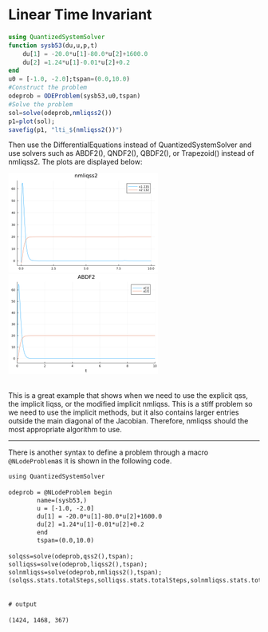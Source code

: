 # Linear Time Invariant 
```julia
using QuantizedSystemSolver
function sysb53(du,u,p,t)
    du[1] = -20.0*u[1]-80.0*u[2]+1600.0
    du[2] =1.24*u[1]-0.01*u[2]+0.2
end
u0 = [-1.0, -2.0];tspan=(0.0,10.0)
#Construct the problem
odeprob = ODEProblem(sysb53,u0,tspan)
#Solve the problem
sol=solve(odeprob,nmliqss2())
p1=plot(sol);
savefig(p1, "lti_$(nmliqss2())") 
```
Then use the DifferentialEquations instead of QuantizedSystemSolver and use solvers such as ABDF2(), QNDF2(), QBDF2(), or Trapezoid() instead of nmliqss2. The plots are displayed below:


<div>
<img style="  width: 300px;"  src="..\assets\img\lti10_nmliqss2_.png">
<img style="  width: 300px;"  src="..\assets\img\lti_ABDF2_.png">
</div>
<br>


This is a great example that shows when we need to use the explicit qss, the implicit liqss, or the modified implicit nmliqss. This is a stiff problem so we need to use the implicit methods, but it also contains larger entries outside the main diagonal of the Jacobian. Therefore, nmliqss should the most appropriate algorithm to use. 

--- 
There is another syntax to define a problem through a macro `@NLodeProblem`as it is shown in the following code.

```jldoctest
using QuantizedSystemSolver

odeprob = @NLodeProblem begin 
        name=(sysb53,)
        u = [-1.0, -2.0]
        du[1] = -20.0*u[1]-80.0*u[2]+1600.0
        du[2] =1.24*u[1]-0.01*u[2]+0.2
        end 
        tspan=(0.0,10.0)

solqss=solve(odeprob,qss2(),tspan);
solliqss=solve(odeprob,liqss2(),tspan);
solnmliqss=solve(odeprob,nmliqss2(),tspan);
(solqss.stats.totalSteps,solliqss.stats.totalSteps,solnmliqss.stats.totalSteps)


# output

(1424, 1468, 367)

```